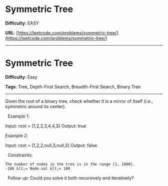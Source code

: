 # Symmetric Tree

**Difficulty**: EASY

**URL**: [https://leetcode.com/problems/symmetric-tree/](https://leetcode.com/problems/symmetric-tree/)

---

# Symmetric Tree

**Difficulty**: Easy

**Tags**: Tree, Depth-First Search, Breadth-First Search, Binary Tree

---

Given the root of a binary tree, check whether it is a mirror of itself (i.e., symmetric around its center).

&nbsp;
Example 1:


Input: root = [1,2,2,3,4,4,3]
Output: true


Example 2:


Input: root = [1,2,2,null,3,null,3]
Output: false


&nbsp;
Constraints:


	The number of nodes in the tree is in the range [1, 1000].
	-100 &lt;= Node.val &lt;= 100


&nbsp;
Follow up: Could you solve it both recursively and iteratively?


